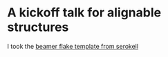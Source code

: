 # A kickoff talk for alignable structures

I took the [beamer flake template from serokell](https://github.com/serokell/nixcon2020-talk)
